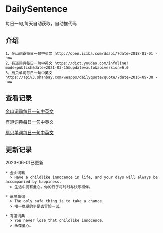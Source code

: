 # DailySentence

每日一句,每天自动获取，自动推代码

## 介绍

```
1、金山词霸每日一句中英文 http://open.iciba.com/dsapi/?date=2018-01-01 - now
2、有道词典每日一句中英文 https://dict.youdao.com/infoline?mode=publish&date=2021-03-15&update=auto&apiversion=6.0
3、扇贝单词每日一句中英文 https://apiv3.shanbay.com/weapps/dailyquote/quote/?date=2016-09-30 - now
```

## 查看记录

[金山词霸每日一句中英文](./data/iciba/)

[有道词典每日一句中英文](./data/youdao/)

[扇贝单词每日一句中英文](./data/shanbay/)

## 更新记录
2023-06-01已更新 
```
* 金山词霸
  > Have a childlike innocence in life, and your days will always be accompanied by happiness.
  > 生活中拥有童心，你的日子将时时与快乐相伴。

* 扇贝单词
  > The only safe thing is to take a chance.
  > 唯一稳妥的事是去冒险一试。

* 有道词典
  > You never lose that childlike innocence.
  > 永葆童心。

```
